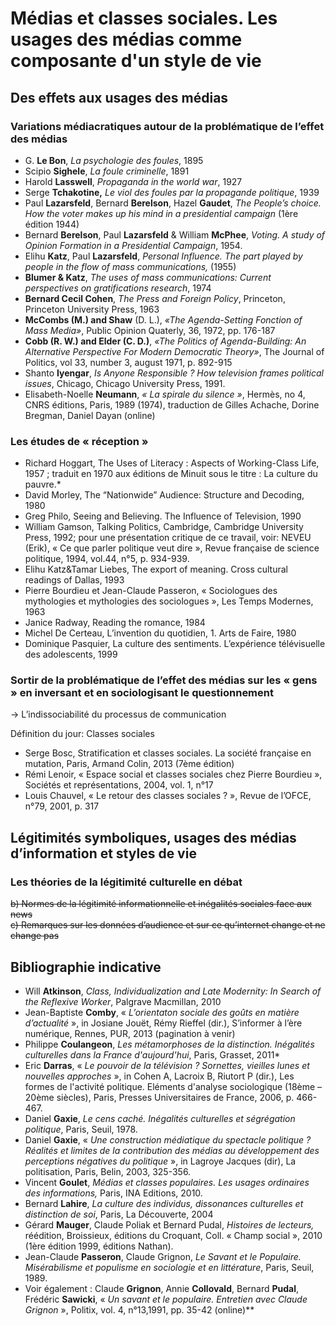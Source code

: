 # Médias et classes sociales. Les usages des médias comme composante d'un style de vie

## Des effets aux usages des médias

### Variations médiacratiques autour de la problématique de l’effet des médias

* G. **Le Bon**, _La psychologie des foules_, 1895
* Scipio **Sighele**, _La foule criminelle_, 1891
* Harold **Lasswell**, _Propaganda in the world war_, 1927
* Serge **Tchakotine,** _Le viol des foules par la propagande politique_, 1939
* Paul **Lazarsfeld**, Bernard **Berelson**, Hazel **Gaudet**, _The People’s choice. How the voter makes up his mind in a presidential campaign_ \(1ère édition 1944\)
* Bernard **Berelson**, Paul **Lazarsfeld** & William **McPhee**, _Voting. A study of Opinion Formation in a Presidential Campaign_, 1954.
* Elihu **Katz**, Paul **Lazarsfeld**, _Personal Influence. The part played by people in the flow of mass communications,_ \(1955\)
* **Blumer & Katz**, _The uses of mass communications: Current perspectives on gratifications research_, 1974
* **Bernard Cecil Cohen**, _The Press and Foreign Policy_, Princeton, Princeton University Press, 1963
* **McCombs \(M.\) and Shaw** \(D. L.\), _«The Agenda-Setting Fonction of Mass Media»_, Public Opinion Quaterly, 36, 1972, pp. 176-187
* **Cobb \(R. W.\) and Elder \(C. D.\)**, _«The Politics of Agenda-Building: An Alternative Perspective For Modern Democratic Theory»_, The Journal of Politics, vol 33, number 3, august 1971, p. 892-915
* Shanto **Iyengar**, _Is Anyone Responsible ? How television frames political issues_, Chicago, Chicago University Press, 1991.
* Elisabeth-Noelle **Neumann**, _« La spirale du silence »_, Hermès, no 4, CNRS éditions, Paris, 1989 \(1974\), traduction de Gilles Achache, Dorine Bregman, Daniel Dayan \(online\)

### Les études de « réception »

* Richard Hoggart, The Uses of Literacy : Aspects of Working-Class Life, 1957 ; traduit en 1970 aux éditions de Minuit sous le titre : La culture du pauvre.\*
* David Morley, The “Nationwide” Audience: Structure and Decoding, 1980
* Greg Philo, Seeing and Believing. The Influence of Television, 1990
* William Gamson, Talking Politics, Cambridge, Cambridge University Press, 1992; pour une présentation critique de ce travail, voir: NEVEU \(Erik\), « Ce que parler politique veut dire », Revue française de science politique, 1994, vol.44, n°5, p. 934-939.
* Elihu Katz&Tamar Liebes, The export of meaning. Cross cultural readings of Dallas, 1993
* Pierre Bourdieu et Jean-Claude Passeron, « Sociologues des mythologies et mythologies des sociologues », Les Temps Modernes, 1963
* Janice Radway, Reading the romance, 1984
* Michel De Certeau, L’invention du quotidien, 1. Arts de Faire, 1980
* Dominique Pasquier, La culture des sentiments. L’expérience télévisuelle des adolescents, 1999

### Sortir de la problématique de l’effet des médias sur les « gens » en inversant et en sociologisant le questionnement 

-&gt; L’indissociabilité du processus de communication

Définition du jour: Classes sociales

* Serge Bosc, Stratification et classes sociales. La société française en mutation, Paris, Armand Colin, 2013 \(7ème édition\)
* Rémi Lenoir, « Espace social et classes sociales chez Pierre Bourdieu », Sociétés et représentations, 2004, vol. 1, n°17
* Louis Chauvel, « Le retour des classes sociales ? », Revue de l’OFCE, n°79, 2001, p. 317

## Légitimités symboliques, usages des médias d’information et styles de vie

### Les théories de la légitimité culturelle en débat

~~b\) Normes de la légitimité informationnelle et inégalités sociales face aux news  
c\) Remarques sur les données d’audience et sur ce qu’internet change et ne change pas~~

## Bibliographie indicative

* Will **Atkinson**, _Class, Individualization and Late Modernity: In Search of the Reflexive Worker_, Palgrave Macmillan, 2010
* Jean-Baptiste **Comby**, « _L’orientaton sociale des goûts en matière d’actualité_ », in Josiane Jouët, Rémy Rieffel \(dir.\), S’informer à l’ère numérique, Rennes, PUR, 2013 \(pagination à venir\)
* Philippe **Coulangeon**, _Les métamorphoses de la distinction. Inégalités culturelles dans la France d'aujourd'hui_, Paris, Grasset, 2011\*
* Eric **Darras**, « _Le pouvoir de la télévision ? Sornettes, vieilles lunes et nouvelles approches_ », in Cohen A, Lacroix B, Riutort P \(dir.\), Les formes de l'activité politique. Eléments d'analyse sociologique \(18ème – 20ème siècles\), Paris, Presses Universitaires de France, 2006, p. 466-467.
* Daniel **Gaxie**, _Le cens caché. Inégalités culturelles et ségrégation politique_, Paris, Seuil, 1978.
* Daniel **Gaxie**, « _Une construction médiatique du spectacle politique ? Réalités et limites de la contribution des médias au développement des perceptions négatives du politique_ », in Lagroye Jacques \(dir\), La politisation, Paris, Belin, 2003, 325-356.
* Vincent **Goulet**, _Médias et classes populaires. Les usages ordinaires des informations,_ Paris, INA Editions, 2010.
* Bernard **Lahire**, _La culture des individus, dissonances culturelles et distinction de soi_, Paris, La Découverte, 2004
* Gérard **Mauger**, Claude Poliak et Bernard Pudal, _Histoires de lecteurs,_ réédition, Broissieux, éditions du Croquant, Coll. « Champ social », 2010 \(1ère édition 1999, éditions Nathan\).
* Jean-Claude **Passeron**, Claude Grignon, _Le Savant et le Populaire. Misérabilisme et populisme en sociologie et en littérature_, Paris, Seuil, 1989.
* Voir également : Claude **Grignon**, Annie **Collovald**, Bernard **Pudal**, Frédéric **Sawicki**, « _Un savant et le populaire. Entretien avec Claude Grignon_ », Politix, vol. 4, n°13,1991, pp. 35-42 \(online\)\*\*  

